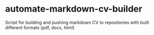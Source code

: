 # automate-markdown-cv-builder
Script for building and pushing markdown CV to repositories with built different formats (pdf, docx, html)
